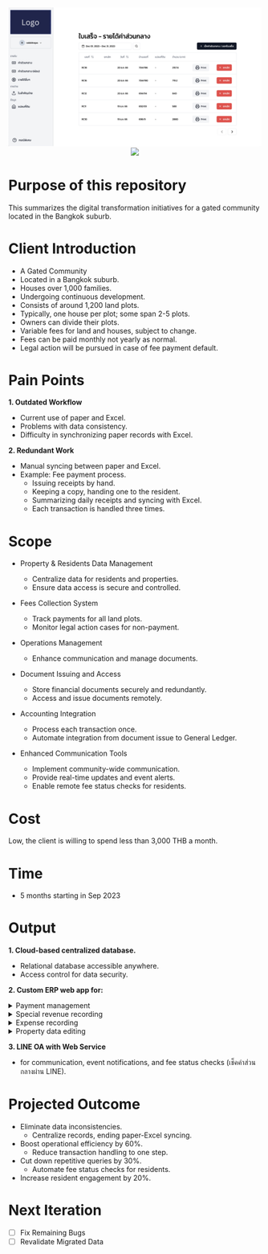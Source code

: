 <div align="center">
  <img src="/Images/cover.png" />
  <a href="https://spiffy-snowplow-54e.notion.site/ERP-for-Gated-Community-d2848e095ec4467eaa725342761e377e?pvs=25"> 
    <img src="https://www.golfgooroo.com/wp-content/uploads/2008/04/learn-more-button-png-learn-more-button-rainwater-1024.png" width="100px" />
  </a>
</div>

# Purpose of this repository
This summarizes the digital transformation initiatives for a gated community located in the Bangkok suburb. 

# Client Introduction
- A Gated Community
- Located in a Bangkok suburb.
- Houses over 1,000 families.
- Undergoing continuous development.
- Consists of around 1,200 land plots.
- Typically, one house per plot; some span 2-5 plots.
- Owners can divide their plots.
- Variable fees for land and houses, subject to change.
- Fees can be paid monthly not yearly as normal.
- Legal action will be pursued in case of fee payment default.

# Pain Points
**1. Outdated Workflow**
- Current use of paper and Excel.
- Problems with data consistency.
- Difficulty in synchronizing paper records with Excel.

**2. Redundant Work**
- Manual syncing between paper and Excel.
- Example: Fee payment process.
  - Issuing receipts by hand.
  - Keeping a copy, handing one to the resident.
  - Summarizing daily receipts and syncing with Excel.
  - Each transaction is handled three times.

# Scope
- Property & Residents Data Management
  - Centralize data for residents and properties.
  - Ensure data access is secure and controlled.

- Fees Collection System
  - Track payments for all land plots.
  - Monitor legal action cases for non-payment.

- Operations Management
  - Enhance communication and manage documents.

- Document Issuing and Access
  - Store financial documents securely and redundantly.
  - Access and issue documents remotely.

- Accounting Integration
  - Process each transaction once.
  - Automate integration from document issue to General Ledger.

- Enhanced Communication Tools
  - Implement community-wide communication.
  - Provide real-time updates and event alerts.
  - Enable remote fee status checks for residents.

# Cost
Low, the client is willing to spend less than 3,000 THB a month.

# Time
- 5 months starting in Sep 2023

# Output

**1. Cloud-based centralized database.**  
  - Relational database accessible anywhere.
  - Access control for data security.

**2. Custom ERP web app for:**

<details>
  <summary>Payment management</summary>

- Fees

  Fees are collected for maintaining the facilities in the community. The fees can be paid down to a monthly basis. When the fees are paid, the staff will record them in the system, the receipt is created, the payment history is updated, and all number is posted to the general ledger (accounting) automatically.
  
    - History

      ![](/Images/1.1_Fees/fees_1_history.png)
      
      (1) A history of payment
      
      (2) Filter by Date Range
      
      (3) Print Button

      (4) Cancel Button - There will be a confirmation prompt when clicked.
         ![](/Images/1.1_Fees/fees_2_cancel.png)

      (5) Pagination

      (6) Navigate to Check / Create

    - Check / Create
      
      ![](/Images/1.1_Fees/fees_3_create.png)

      [A] Input Address or Land Plot to search for outstanding invoices
      
      [B] Form for issuing a receipt
      
      (1) Payment Method
      
      (2) Date

      (3) Select period for this payment
      
      (4) Payment History
      
      (5) Description
      
      (6) Discount / Revenue

      (7) Total Amount

      (8) Confirmation Box and Submit Button
      
- Installment
  
  In case of payment default, there will be a fine or discount from a court order. The amount is treated as an installment. When the installment is paid, the staff will record them in the system, the receipt is created, the installment history is updated, and all number is posted to the general ledger (accounting) automatically.
  
    - History
      
      ![](/Images/1.2_Installment/installment_1_history.png)

      (1) Navigate to Check / Create
      
    - Check / Create
      
      ![](/Images/1.2_Installment/installment_2_create.png)

      [A] Input Address or Land Plot to search for outstanding installments
      
      [B] Form for issuing a receipt
      
      (1) Information about installment amount and history

      (2) Input payment method, date, amount, and description

      (3) Discount / Revenue
      
      (4) Amount after this payment
      
      (5) Confirmation Box and Submit Button
</details>

<details>
  <summary>Special revenue recording</summary>

  Other revenue that is not from fees or installments will be recorded on this screen. Options for accounts are fetched from the chart of accounts. After submission, the receipt is created and the amount is posted to the general ledger (accounting) automatically.
  
  - History

    ![](/Images/2_Etc/etc_1_history.png)

    (1) Navigate to Create
    
  - Create
    
    ![](/Images/2_Etc/etc_2_create.png)

    (1) Input date and description

    (2) Input amount of each entry

    (3) Submit button
    
</details>

<details>
  <summary>Expense recording</summary>
  
  Once a day, the staff will collect and record all expenses in the system by creating a payment voucher in a system. Options for accounts are fetched from the chart of accounts. After the voucher is created, every entry will be posted to the general ledger (accounting) automatically.
 
  - History
    
    ![](/Images/3_Pv/pv_1_history.png)

    (1) Navigate to Create
    
  - Create
    
    ![](/Images/3_Pv/pv_2_create.png)

    (1) Input date and description

    (2) Input amount of each entry

    (3) Submit button

</details>

<details>
  <summary>Property data editing</summary>

  Edit info of each land plot, if there's another plot within the same address, update one with update others automatically.
  
  ![](/Images/4_Block/block_1_main.png)
  ![](/Images/4_Block/block_2_edit_status.png)
  ![](/Images/4_Block/block_3_edit_note.png)

</details>

  **3. LINE OA with Web Service**  
  - for communication, event notifications, and fee status checks (เช็คค่าส่วนกลางผ่าน LINE).

# Projected Outcome
- Eliminate data inconsistencies.
  - Centralize records, ending paper-Excel syncing.
- Boost operational efficiency by 60%.
  - Reduce transaction handling to one step.
- Cut down repetitive queries by 30%.
  - Automate fee status checks for residents.
- Increase resident engagement by 20%.

# Next Iteration
- [ ] Fix Remaining Bugs
- [ ] Revalidate Migrated Data

